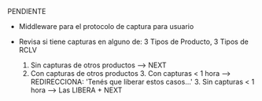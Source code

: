 PENDIENTE
- Middleware para el protocolo de captura para usuario


- Revisa si tiene capturas en alguno de: 3 Tipos de Producto, 3 Tipos de RCLV
	1. Sin capturas de otros productos
		--> NEXT
	2. Con capturas de otros productos
		3. Con capturas < 1 hora
			--> REDIRECCIONA: 'Tenés que liberar estos casos...'
		3. Sin capturas < 1 hora
			--> Las LIBERA + NEXT